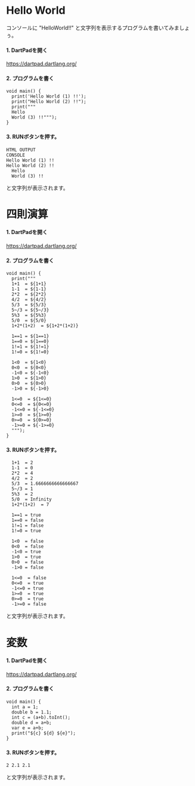 # Hello World


コンソールに "HelloWorld!!" と文字列を表示するプログラムを書いてみましょぅ。



#### 1. DartPadを開く
 https://dartpad.dartlang.org/
 

#### 2. プログラムを書く

```
void main() {
  print('Hello World (1) !!');
  print("Hello World (2) !!");
  print("""
  Hello
  World (3) !!""");
}
```

#### 3. RUNボタンを押す。

```
HTML OUTPUT
CONSOLE
Hello World (1) !!
Hello World (2) !!
  Hello
  World (3) !!
```

と文字列が表示されます。


# 四則演算


#### 1. DartPadを開く
 https://dartpad.dartlang.org/
 

#### 2. プログラムを書く

```
void main() {
  print("""
  1+1  = ${1+1}
  1-1  = ${1-1}
  2*2  = ${2*2}
  4/2  = ${4/2}
  5/3  = ${5/3}
  5~/3 = ${5~/3}
  5%3  = ${5%3}
  5/0  = ${5/0}
  1+2*(1+2)  = ${1+2*(1+2)}

  1==1 = ${1==1}
  1==0 = ${1==0}
  1!=1 = ${1!=1}
  1!=0 = ${1!=0}

  1<0  = ${1<0}
  0<0  = ${0<0}
  -1<0 = ${-1<0}
  1>0  = ${1>0}
  0>0  = ${0>0}
  -1>0 = ${-1>0}
  
  1<=0  = ${1<=0}
  0<=0  = ${0<=0}
  -1<=0 = ${-1<=0}
  1>=0  = ${1>=0}
  0>=0  = ${0>=0}
  -1>=0 = ${-1>=0}
  """);
}
```

#### 3. RUNボタンを押す。
```
  1+1  = 2
  1-1  = 0
  2*2  = 4
  4/2  = 2
  5/3  = 1.6666666666666667
  5~/3 = 1
  5%3  = 2
  5/0  = Infinity
  1+2*(1+2)  = 7

  1==1 = true
  1==0 = false
  1!=1 = false
  1!=0 = true

  1<0  = false
  0<0  = false
  -1<0 = true
  1>0  = true
  0>0  = false
  -1>0 = false
  
  1<=0  = false
  0<=0  = true
  -1<=0 = true
  1>=0  = true
  0>=0  = true
  -1>=0 = false
```
と文字列が表示されます。


# 変数

#### 1. DartPadを開く
 https://dartpad.dartlang.org/
 

#### 2. プログラムを書く

```
void main() {
  int a = 1;
  double b = 1.1;
  int c = (a+b).toInt();
  double d = a+b;
  var e = a+b;
  print("${c} ${d} ${e}");
}
```

#### 3. RUNボタンを押す。
```
2 2.1 2.1
```
と文字列が表示されます。

